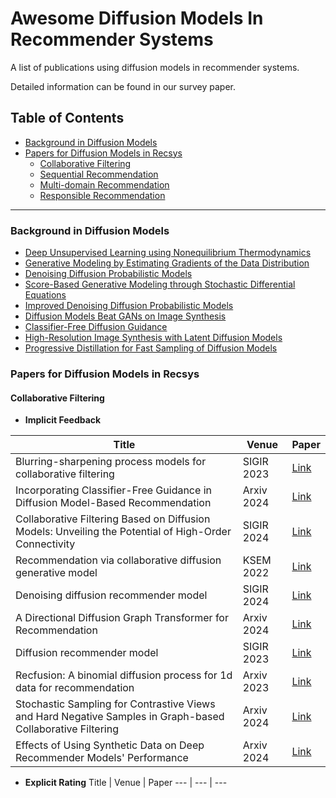 # Awesome Diffusion Models In Recommender Systems

A list of publications using diffusion models in recommender systems.

Detailed information can be found in our survey paper.

## Table of Contents
- [Background in Diffusion Models](#background-in-diffusion-models)
- [Papers for Diffusion Models in Recsys](#papers-for-diffusion-models-in-recsys)
  -   [Collaborative Filtering](#collaborative-filtering)
  -   [Sequential Recommendation](#sequential-recommendation)
  -   [Multi-domain Recommendation](#multidomain-recommendation)
  -   [Responsible Recommendation](#responsible-recommendation)

---

### Background in Diffusion Models
- [Deep Unsupervised Learning using Nonequilibrium Thermodynamics](https://arxiv.org/abs/1503.03585)
- [Generative Modeling by Estimating Gradients of the Data Distribution](https://arxiv.org/abs/1907.05600)
- [Denoising Diffusion Probabilistic Models](https://arxiv.org/abs/2006.11239)
- [Score-Based Generative Modeling through Stochastic Differential Equations](https://arxiv.org/abs/2011.13456)
- [Improved Denoising Diffusion Probabilistic Models](https://arxiv.org/abs/2102.09672)
- [Diffusion Models Beat GANs on Image Synthesis](https://arxiv.org/abs/2105.05233)
- [Classifier-Free Diffusion Guidance](https://arxiv.org/abs/2207.12598)
- [High-Resolution Image Synthesis with Latent Diffusion Models](https://arxiv.org/abs/2112.10752)
- [Progressive Distillation for Fast Sampling of Diffusion Models](https://arxiv.org/abs/2202.00512)

### Papers for Diffusion Models in Recsys

#### Collaborative Filtering

- **Implicit Feedback**

Title | Venue | Paper
--- | --- | ---
Blurring-sharpening process models for collaborative filtering| SIGIR 2023 | [Link](https://arxiv.org/abs/2211.09324)
Incorporating Classifier-Free Guidance in Diffusion Model-Based Recommendation | Arxiv 2024 | [Link](https://arxiv.org/abs/2409.10494)
Collaborative Filtering Based on Diffusion Models: Unveiling the Potential of High-Order Connectivity | SIGIR 2024 | [Link](https://arxiv.org/abs/2404.14240)
Recommendation via collaborative diffusion generative model | KSEM 2022 | [Link](https://link.springer.com/chapter/10.1007/978-3-031-10989-8_47)
Denoising diffusion recommender model | SIGIR 2024 | [Link](https://arxiv.org/abs/2401.06982)
A Directional Diffusion Graph Transformer for Recommendation | Arxiv 2024 | [Link](https://arxiv.org/abs/2404.03326)
Diffusion recommender model | SIGIR 2023 | [Link](https://arxiv.org/abs/2304.04971)
Recfusion: A binomial diffusion process for 1d data for recommendation | Arxiv 2023 | [Link](https://arxiv.org/abs/2306.08947)
Stochastic Sampling for Contrastive Views and Hard Negative Samples in Graph-based Collaborative Filtering | Arxiv 2024 | [Link](https://arxiv.org/abs/2405.00287)
Effects of Using Synthetic Data on Deep Recommender Models' Performance | Arxiv 2024 | [Link](https://arxiv.org/abs/2406.18286)

- **Explicit Rating**
Title | Venue | Paper
--- | --- | ---
